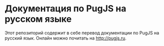 # Документация по PugJS на русском языке

Этот репозиторий содержит в себе перевод документации по PugJS на русский язык. Онлайн можно почитать на http://pugjs.ru.
